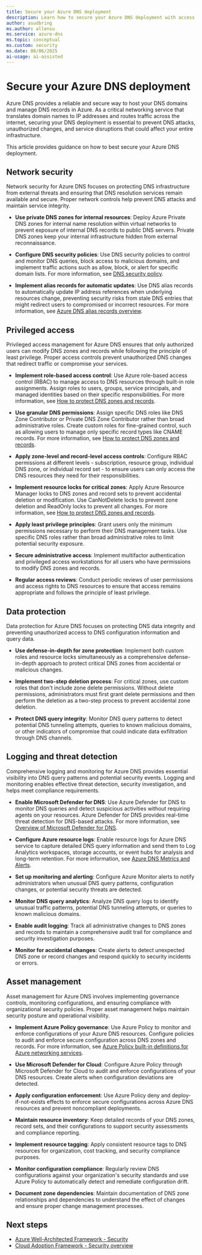 ```yaml
---
title: Secure your Azure DNS deployment
description: Learn how to secure your Azure DNS deployment with access management, threat detection, monitoring best practices, and protection against accidental changes.
author: asudbring
ms.author: allensu
ms.service: azure-dns
ms.topic: conceptual
ms.custom: security
ms.date: 08/06/2025
ai-usage: ai-assisted
---
```


# Secure your Azure DNS deployment

Azure DNS provides a reliable and secure way to host your DNS domains and manage DNS records in Azure. As a critical networking service that translates domain names to IP addresses and routes traffic across the internet, securing your DNS deployment is essential to prevent DNS attacks, unauthorized changes, and service disruptions that could affect your entire infrastructure.

This article provides guidance on how to best secure your Azure DNS deployment.

## Network security

Network security for Azure DNS focuses on protecting DNS infrastructure from external threats and ensuring that DNS resolution services remain available and secure. Proper network controls help prevent DNS attacks and maintain service integrity.

* **Use private DNS zones for internal resources**: Deploy Azure Private DNS zones for internal name resolution within virtual networks to prevent exposure of internal DNS records to public DNS servers. Private DNS zones keep your internal infrastructure hidden from external reconnaissance.

* **Configure DNS security policies**: Use DNS security policies to control and monitor DNS queries, block access to malicious domains, and implement traffic actions such as allow, block, or alert for specific domain lists. For more information, see [DNS security policy](dns-security-policy.md).

* **Implement alias records for automatic updates**: Use DNS alias records to automatically update IP address references when underlying resources change, preventing security risks from stale DNS entries that might redirect users to compromised or incorrect resources. For more information, see [Azure DNS alias records overview](dns-alias.md).

## Privileged access

Privileged access management for Azure DNS ensures that only authorized users can modify DNS zones and records while following the principle of least privilege. Proper access controls prevent unauthorized DNS changes that redirect traffic or compromise your services.

* **Implement role-based access control**: Use Azure role-based access control (RBAC) to manage access to DNS resources through built-in role assignments. Assign roles to users, groups, service principals, and managed identities based on their specific responsibilities. For more information, see [How to protect DNS zones and records](dns-protect-zones-recordsets.md#azure-role-based-access-control).

* **Use granular DNS permissions**: Assign specific DNS roles like DNS Zone Contributor or Private DNS Zone Contributor rather than broad administrative roles. Create custom roles for fine-grained control, such as allowing users to manage only specific record types like CNAME records. For more information, see [How to protect DNS zones and records](dns-protect-zones-recordsets.md#custom-roles).

* **Apply zone-level and record-level access controls**: Configure RBAC permissions at different levels - subscription, resource group, individual DNS zone, or individual record set - to ensure users can only access the DNS resources they need for their responsibilities.

* **Implement resource locks for critical zones**: Apply Azure Resource Manager locks to DNS zones and record sets to prevent accidental deletion or modification. Use CanNotDelete locks to prevent zone deletion and ReadOnly locks to prevent all changes. For more information, see [How to protect DNS zones and records](dns-protect-zones-recordsets.md#resource-locks).

* **Apply least privilege principles**: Grant users only the minimum permissions necessary to perform their DNS management tasks. Use specific DNS roles rather than broad administrative roles to limit potential security exposure.

* **Secure administrative access**: Implement multifactor authentication and privileged access workstations for all users who have permissions to modify DNS zones and records.

* **Regular access reviews**: Conduct periodic reviews of user permissions and access rights to DNS resources to ensure that access remains appropriate and follows the principle of least privilege.

## Data protection

Data protection for Azure DNS focuses on protecting DNS data integrity and preventing unauthorized access to DNS configuration information and query data.

* **Use defense-in-depth for zone protection**: Implement both custom roles and resource locks simultaneously as a comprehensive defense-in-depth approach to protect critical DNS zones from accidental or malicious changes.

* **Implement two-step deletion process**: For critical zones, use custom roles that don't include zone delete permissions. Without delete permissions, administrators must first grant delete permissions and then perform the deletion as a two-step process to prevent accidental zone deletion.

* **Protect DNS query integrity**: Monitor DNS query patterns to detect potential DNS tunneling attempts, queries to known malicious domains, or other indicators of compromise that could indicate data exfiltration through DNS channels.

## Logging and threat detection

Comprehensive logging and monitoring for Azure DNS provides essential visibility into DNS query patterns and potential security events. Logging and monitoring enables effective threat detection, security investigation, and helps meet compliance requirements.

* **Enable Microsoft Defender for DNS**: Use Azure Defender for DNS to monitor DNS queries and detect suspicious activities without requiring agents on your resources. Azure Defender for DNS provides real-time threat detection for DNS-based attacks. For more information, see [Overview of Microsoft Defender for DNS](/azure/defender-for-cloud/defender-for-dns-introduction).

* **Configure Azure resource logs**: Enable resource logs for Azure DNS service to capture detailed DNS query information and send them to Log Analytics workspaces, storage accounts, or event hubs for analysis and long-term retention. For more information, see [Azure DNS Metrics and Alerts](dns-alerts-metrics.md).

* **Set up monitoring and alerting**: Configure Azure Monitor alerts to notify administrators when unusual DNS query patterns, configuration changes, or potential security threats are detected.

* **Monitor DNS query analytics**: Analyze DNS query logs to identify unusual traffic patterns, potential DNS tunneling attempts, or queries to known malicious domains.

* **Enable audit logging**: Track all administrative changes to DNS zones and records to maintain a comprehensive audit trail for compliance and security investigation purposes.

* **Monitor for accidental changes**: Create alerts to detect unexpected DNS zone or record changes and respond quickly to security incidents or errors.

## Asset management

Asset management for Azure DNS involves implementing governance controls, monitoring configurations, and ensuring compliance with organizational security policies. Proper asset management helps maintain security posture and operational visibility.

* **Implement Azure Policy governance**: Use Azure Policy to monitor and enforce configurations of your Azure DNS resources. Configure policies to audit and enforce secure configuration across DNS zones and records. For more information, see [Azure Policy built-in definitions for Azure networking services](/azure/networking/policy-reference).

* **Use Microsoft Defender for Cloud**: Configure Azure Policy through Microsoft Defender for Cloud to audit and enforce configurations of your DNS resources. Create alerts when configuration deviations are detected.

* **Apply configuration enforcement**: Use Azure Policy deny and deploy-if-not-exists effects to enforce secure configurations across Azure DNS resources and prevent noncompliant deployments.

* **Maintain resource inventory**: Keep detailed records of your DNS zones, record sets, and their configurations to support security assessments and compliance reporting.

* **Implement resource tagging**: Apply consistent resource tags to DNS resources for organization, cost tracking, and security compliance purposes.

* **Monitor configuration compliance**: Regularly review DNS configurations against your organization's security standards and use Azure Policy to automatically detect and remediate configuration drift.

* **Document zone dependencies**: Maintain documentation of DNS zone relationships and dependencies to understand the effect of changes and ensure proper change management processes.

## Next steps

- [Azure Well-Architected Framework - Security](/azure/well-architected/security/)
- [Cloud Adoption Framework - Security overview](/azure/cloud-adoption-framework/secure/overview)